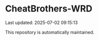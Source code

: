 # CheatBrothers-WRD

Last updated: 2025-07-02 09:15:13

This repository is automatically maintained.
